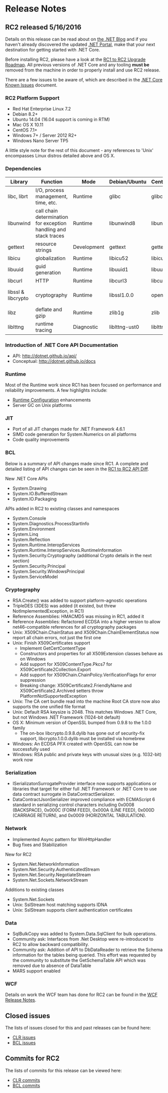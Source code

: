 # Release Notes

## RC2 released 5/16/2016

Details on this release can be read about on
[the .NET Blog](https://blogs.msdn.microsoft.com/dotnet/2016/05/16/announcing-net-core-rc2/) and if you haven't already discovered the updated [.NET Portal](http://go.microsoft.com/fwlink/?LinkID=798306), make that your next destination for getting started with .NET Core.

Before installing RC2, please have a look at the [RC1 to RC2 Upgrade Roadmap](RC1-RC2_Upgrade.md). All previous versions of .NET Core and any tooling **must be** removed from the machine in order to properly install and use RC2 release.

There are a few issues to be aware of, which are described in the [.NET Core Known Issues](Known-Issues-RC2.md) document.

### RC2 Platform Support

* Red Hat Enterprise Linux 7.2
* Debian 8.2+
* Ubuntu 14.04 (16.04 support is coming in RTM)
* Mac OS X 10.11
* CentOS 7.1+
* Windows 7+ / Server 2012 R2+
* Windows Nano Server TP5

A little style note for the rest of this document - any references to 'Unix' encompasses Linux distros detailed above and OS X.

### Dependencies

| Library             | Function                                                         | Mode          |Debian/Ubuntu  | CentOS/RHEL   | OS X                  |
| ------------------- | ---------------------------------------------------------------- | ------------- | ------------- | ------------- | --------------------- |
| libc, librt         | I/O, process management, time, etc.                              | Runtime       | glibc         | glibc         | Part of OS            |
| libunwind           | call chain determination for exception handling and stack traces | Runtime       | libunwind8    | libunwind     | Part of OS            |
| gettext             | resource strings                                                 | Development   | gettext       | gettext       | n/a                   |
| libicu              | globalization                                                    | Runtime       | libicu52      | libicu        | Part of OS            |
| libuuid             | guid generation                                                  | Runtime       | libuuid1      | libuuid       | Part of OS            |
| libcurl             | HTTP                                                             | Runtime       | libcurl3      | libcurl       | Part of OS            |
| libssl & libcrypto  | cryptography                                                     | Runtime       | libssl1.0.0   | openssl-libs  | Openssl from homebrew |
| libz                | deflate and gzip                                                 | Runtime       | zlib1g        |zlib           | Part of OS            |
| liblttng            | runtime tracing                                                  | Diagnostic    | liblttng-ust0 | liblttng-ust0 | n/a                   |

### Introduction of .NET Core API Documentation

* API: http://dotnet.github.io/api/
* Conceptual: http://dotnet.github.io/docs

### Runtime

Most of the Runtime work since RC1 has been focused on performance and reliability improvements. A few highlights include:

* [Runtime Configuration](https://github.com/dotnet/cli/blob/rel/1.0.0/Documentation/specs/runtime-configuration-file.md) enhancements
* Server GC on Unix platforms

### JIT

* Port of all JIT changes made for .NET Framework 4.6.1
* SIMD code generation for System.Numerics on all platforms
* Code quality improvements

### BCL

Below is a summary of API changes made since RC1. A complete and detailed listing of API changes can be seen in the [RC1 to RC2 API Diff](RC1-RC2_API_diff.md).

New .NET Core APIs

* System.Drawing
* System.IO.BufferedStream
* System.IO.Packaging

APIs added in RC2 to existing classes and namespaces

* System.Console
* System.Diagnostics.ProcessStartInfo
* System.Environment
* System.Linq
* System.Reflection
* System.Runtime.InteropServices
* System.Runtime.InteropServices.RuntimeInformation
* System.Security.Cryptography (additional Crypto details in the next section)
* System.Security.Principal
* System.Security.WindowsPrincipal
* System.ServiceModel

### Cryptography

* RSA.Create() was added to support platform-agnostic operations
* TripleDES (3DES) was added (it existed, but threw NotImplementedException, in RC1)
* Reference Assemblies: HMACMD5 was missing in RC1, added it
* Reference Assemblies: Refactored ECDSA into a higher version to allow net46-compatible references for all cryptography packages
* Unix: X509Chain.ChainStatus and X509Chain.ChainElementStatus now report all chain errors, not just the first one
* Unix: Finish X509Certificates support
    * Implement GetCertContentType
    * Constructors and properties for all X509Extension classes behave as on Windows
    * Add support for X509ContentType.Pkcs7 for X509Certificate2Collection.Export
    * Add support for X509Chain.ChainPolicy.VerificationFlags for error suppression
    * Breaking change: X509Certificate2.FriendlyName and X509Certificate2.Archived setters throw PlatformNotSupportedException
* Unix: The CA cert bundle read into the machine Root CA store now also supports the one unified file format
* Unix: Default RSA keysize is 2048. This matches Windows .NET Core, but not Windows .NET Framework (1024-bit default)
* OS X: Minimum version of OpenSSL bumped from 0.9.8 to the 1.0.0 family
    * The on-box libcrypto.0.9.8.dylib has gone out of security-fix support, libcrypto.1.0.0.dylib must be installed via homebrew
* Windows: An ECDSA PFX created with OpenSSL can now be successfully used
* Windows: RSA public and private keys with unusual sizes (e.g. 1032-bit) work now

### Serialization

* ISerializatonSurrogateProvider interface now supports applications or libraries that target for either full .NET Framework or .NET Core to use data contract surrogate in DataContractSerializer.
* DataContractJsonSerializer improved compliance with ECMAScript 6 standard in serializing control characters including 0x0008 (BACKSPACE), 0x000C (FORM FEED), 0x000A (LINE FEED), 0x000D (CARRIAGE RETURN), and 0x0009 (HORIZONTAL TABULATION).

### Network

* Implemented Async pattern for WinHttpHandler
* Bug fixes and Stabilization

New for RC2

* System.Net.NetworkInformation
* System.Net.Security.AuthenticatedStream
* System.Net.Security.NegotiateStream
* System.Net.Sockets.NetworkStream

Additions to existing classes

* System.Net.Sockets
* Unix: SslStream host matching supports IDNA
* Unix: SslStream supports client authentication certificates

### Data

* SqlBulkCopy was added to System.Data.SqlClient for bulk operations.
* Community ask: Interfaces from .Net Desktop were re-introduced to RC2 to allow backward compatibility.
* Community ask: Addition of API to DbDataReader to retrieve the Schema information for the tables being queried. This effort was requested by the community to substitute the GetSchemaTable API which was removed due to absence of DataTable
* MARS support enabled

### WCF

Details on work the WCF team has done for RC2 can be found in the [WCF Release Notes](https://github.com/dotnet/wcf/releases/tag/v1.0.0-rc2).

## Closed issues

The lists of issues closed for this and past releases can be found here:

* [CLR issues](https://github.com/dotnet/coreclr/issues?q=is%3Aissue+no%3Amilestone+is%3Aclosed)
* [BCL issues](https://github.com/dotnet/corefx/issues?q=is%3Aissue+no%3Amilestone+is%3Aclosed)

## Commits for RC2

The lists of commits for this release can be viewed here:

* [CLR commits](https://github.com/dotnet/coreclr/commits/release/1.0.0-rc2)
* [BCL commits](https://github.com/dotnet/corefx/commits/release/1.0.0-rc2)
